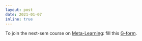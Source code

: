 ```yaml
---
layout: post
date: 2021-01-07
inline: true
---
```


To join the next-sem course on <a rel="external nofollow" href="https://sites.google.com/view/meta-learning-2021/home" target="_blank">Meta-Learning</a>: fill this <a rel="external nofollow" href="https://docs.google.com/forms/d/e/1FAIpQLSf9Nwo_nMa2SQ2hVwfI6EVkdvVYgC6a6bgRwgy2ev5a9cCAfA/viewform" target="_blank">G-form</a>.

